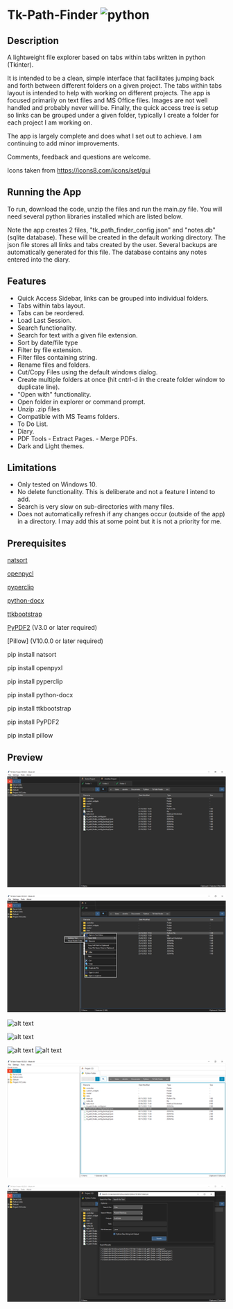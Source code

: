 # Tk-Path-Finder ![python](https://img.shields.io/badge/python-3.6+-blue)

## Description
A lightweight file explorer based on tabs within tabs written in python (Tkinter). 

It is intended to be a clean, simple interface that facilitates jumping back and forth between different folders on a given project. The tabs within tabs layout is intended to help with working on different projects. The app is focused primarily on text files and MS Office files. Images are not well handled and probably never will be. Finally, the quick access tree is setup so links can be grouped under a given folder, typically I create a folder for each project I am working on.

The app is largely complete and does what I set out to achieve. I am continuing to add minor improvements.

Comments, feedback and questions are welcome.

Icons taken from https://icons8.com/icons/set/gui

## Running the App
To run, download the code, unzip the files and run the main.py file. You will need several python libraries installed which are listed below.

Note the app creates 2 files, "tk_path_finder_config.json" and "notes.db" (sqlite database). These will be created in the default working directory. The json file stores all links and tabs created by the user. Several backups are automatically generated for this file. The database contains any notes entered into the diary.

## Features
  - Quick Access Sidebar, links can be grouped into individual folders.
  - Tabs within tabs layout.
  - Tabs can be reordered.
  - Load Last Session.
  - Search functionality.
  - Search for text with a given file extension.
  - Sort by date/file type
  - Filter by file extension.
  - Filter files containing string.
  - Rename files and folders.
  - Cut/Copy Files using the default windows dialog.
  - Create multiple folders at once (hit cntrl-d in the create folder window to duplicate line).
  - "Open with" functionality.
  - Open folder in explorer or command prompt.
  - Unzip .zip files
  - Compatible with MS Teams folders.
  - To Do List.
  - Diary.
  - PDF Tools
		- Extract Pages.
		- Merge PDFs.
  - Dark and Light themes.

## Limitations
  - Only tested on Windows 10.
  - No delete functionality. This is deliberate and not a feature I intend to add.
  - Search is very slow on sub-directories with many files.
  - Does not automatically refresh if any changes occur (outside of the app) in a directory. I may add this at some point but it is not a priority for me.

## Prerequisites

[natsort](https://natsort.readthedocs.io/en/master/)

[openpycl](https://openpyxl.readthedocs.io/en/stable/)

[pyperclip](https://pypi.org/project/pyperclip/)

[python-docx](https://python-docx.readthedocs.io/en/latest/)

[ttkbootstrap](https://ttkbootstrap.readthedocs.io/en/latest/)

[PyPDF2](https://pypi.org/project/PyPDF2/) (V3.0 or later required)

[Pillow] (V10.0.0 or later required)

pip install natsort

pip install openpyxl

pip install pyperclip

pip install python-docx

pip install ttkbootstrap

pip install PyPDF2

pip install pillow


## Preview
![Main](images/main_image.PNG)

![Right_Click](images/right_click_menu_image.png)

![alt text](https://imgur.com/haNY5f5.png)

![alt text](https://i.imgur.com/oJ79w68.png)

![alt text](https://i.imgur.com/Ms0HQ7l.png
)
![alt text](https://i.imgur.com/C4p6s9J.png)

![Light_Theme](images/main_image_light_theme.PNG)

![Search](images/search_image.PNG)





